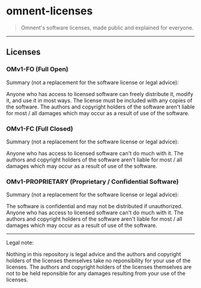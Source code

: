 # omnent-licenses

> Omnent's software licenses, made public and explained for everyone.

---

## Licenses

### OMv1-FO (Full Open)

Summary (not a replacement for the software license or legal advice):

Anyone who has access to licensed software can freely distribute it, modify it, and use it in most ways.
The license must be included with any copies of the software.
The authors and copyright holders of the software aren't liable for most / all damages which may occur as a result of use of the software.


### OMv1-FC (Full Closed)

Summary (not a replacement for the software license or legal advice):

Anyone who has access to licensed software can't do much with it.
The authors and copyright holders of the software aren't liable for most / all damages which may occur as a result of use of the software.


### OMv1-PROPRIETARY (Proprietary / Confidential Software)

Summary (not a replacement for the software license or legal advice):

The software is confidential and may not be distributed if unauthorized.
Anyone who has access to licensed software can't do much with it.
The authors and copyright holders of the software aren't liable for most / all damages which may occur as a result of use of the software.


---

Legal note:

Nothing in this repository is legal advice and the authors and copyright holders of the licenses themselves take no reponsibility for your use of the licenses. The authors and copyright holders of the licenses themselves are not to be held reponsible for any damages resulting from your use of the licenses.